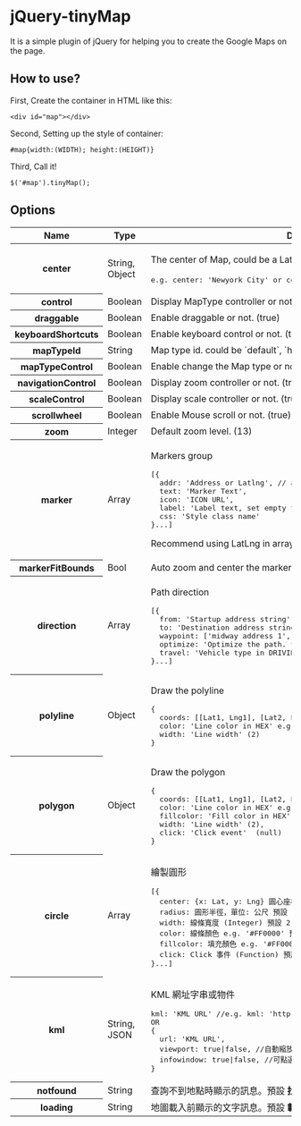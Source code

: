 jQuery-tinyMap
==============

It is a simple plugin of jQuery for helping you to create the Google Maps on the page.


How to use?
-----------

First, Create the container in HTML like this:

`<div id="map"></div>`

Second, Setting up the style of container:

`#map{width:(WIDTH); height:(HEIGHT)}`

Third, Call it!

`$('#map').tinyMap();`

Options
-------

<table class="help"><!--START: PARAMETERS-->
        <thead>
          <tr>
            <th scope="col" class="param">Name</th>
            <th scope="col" class="value">Type</th>
            <th scope="col" class="text">Description (default value)</th>
          </tr>
        </thead>
        <tbody>
          <tr>
            <th scope="row">center</th>
            <td class="value">String, Object</td>
            <td class="text">
              <p>The center of Map, could be a LatLng or address string.</p>
              <pre>e.g. center: 'Newyork City' or center: {x: '22.652807', y: '121.483474'}。</pre>
            </td>
          </tr>
          <tr>
            <th scope="row">control</th>
            <td class="value">Boolean</td>
            <td class="text">Display MapType controller or not.<span> (true)</span></td>
          </tr>
          <tr>
            <th scope="row">draggable</th>
            <td class="value">Boolean</td>
            <td class="text">Enable draggable or not. (true)</td>
          </tr>
          <tr>
            <th scope="row">keyboardShortcuts</th>
            <td class="value">Boolean</td>
            <td class="text">Enable keyboard control or not.<span> (true)</span></td>
          </tr>
          <tr>
            <th scope="row">mapTypeId</th>
            <td class="value">String</td>
            <td class="text">Map type id.<span> could be `default`, `hybrid`, `roadmap`, `satellite`. (`roadmap`)</span></td>
          </tr>
          <tr>
            <th scope="row">mapTypeControl</th>
            <td class="value">Boolean</td>
            <td class="text">Enable change the Map type or not. (true)</td>
          </tr>
          <tr>
            <th scope="row">navigationControl</th>
            <td class="value">Boolean</td>
            <td class="text">Display zoom controller or not. (true)</td>
          </tr>
          <tr>
            <th scope="row">scaleControl</th>
            <td class="value">Boolean</td>
            <td class="text">Display scale controller or not. (true)</td>
          </tr>
          <tr>
            <th scope="row">scrollwheel</th>
            <td class="value">Boolean</td>
            <td class="text">Enable Mouse scroll or not. (true)</td>
          </tr>
          <tr>
            <th scope="row">zoom</th>
            <td class="value">Integer</td>
            <td class="text">Default zoom level. (13)</td>
          </tr>
          <tr>
            <th scope="row">marker</th>
            <td class="value">Array</td>
            <td class="text">
              <p>Markers group</p>
              <pre>[{
  addr: 'Address or Latlng', // addr: 'Newyork City' or addr: ['22.652807', '121.483474']
  text: 'Marker Text',
  icon: 'ICON URL',
  label: 'Label text, set empty to hide',
  css: 'Style class name'
}...]</pre>
              <p>Recommend using LatLng in array format.</p>
            </td>
          </tr>
          <tr>
            <th scope="row">markerFitBounds</th>
            <td class="value">Bool</td>
            <td class="text">Auto zoom and center the markers. (false)</span></td>
          </tr>
          <tr>
            <th scope="row">direction</th>
            <td class="value">Array</td>
            <td class="text">
              <p>Path direction</p>
              <pre>[{
  from: 'Startup address string',
  to: 'Destination address string',
  waypoint: ['midway address 1', 'midway address 2'...],
  optimize: 'Optimize the path. true|false (false)
  travel: 'Vehicle type in DRIVING|WALKING|BICYCLING'
}...]</pre>
            </td>
          </tr>
          <tr>
            <th scope="row">polyline</th>
            <td class="value">Object</td>
            <td class="text">
              <p>Draw the polyline</p>
              <pre>{
  coords: [[Lat1, Lng1], [Lat2, Lng2]...] <span>Array</span>,
  color: 'Line color in HEX' e.g. '#FF0000' (#FF0000),
  width: 'Line width' (2)</span>
}</pre>
            </td>
          </tr>
          <tr>
          <th scope="row">polygon</th>
            <td class="value">Object</td>
            <td class="text">
              <p>Draw the polygon</p>
              <pre>{
  coords: [[Lat1, Lng1], [Lat2, Lng2]...] <span>Array</span>,
  color: 'Line color in HEX' e.g. '#FF0000' (#FF0000),
  fillcolor: 'Fill color in HEX' e.g. '#FF0000' (#CC0000),
  width: 'Line width' (2),
  click: 'Click event' <Function> (null)</span>
}</pre>
            </td>
          </tr>
          <tr>
            <th scope="row">circle</th>
            <td class="value">Array</td>
            <td class="text">
              <p>繪製圓形</p>
              <pre>[{
  center: {x: Lat, y: Lng} <span>圓心座標 JSON</span>,
  radius: 圓形半徑，單位: 公尺 <span>預設 100</span>,
  width: 線條寬度 (Integer) <span>預設 2</span>,
  color: 線條顏色 e.g. '#FF0000' <span>預設 '#FF0000'</span>,
  fillcolor: 填充顏色 e.g. '#FF0000' <span>預設 '#FF0000'</span>,
  click: Click 事件 (Function) <span>預設 null</span>
}...]</pre>
            </td>
          </tr>
          <tr>
            <th scope="row">kml</th>
            <td class="value">String, JSON</td>
            <td class="text">
              <p>KML 網址字串或物件</p>
              <pre>
kml: 'KML URL' //e.g. kml: 'http://yourdomain.com/gps.kml'
OR
{
  url: 'KML URL',
  viewport: true|false, //自動縮放置中地圖以觀看軌跡，預設 true
  infowindow: true|false, //可點選軌跡以顯示該位置資訊，預設 false
}</pre>
            </td>
          </tr>
          <tr>
            <th scope="row">notfound</th>
            <td class="value">String</td>
            <td class="text">查詢不到地點時顯示的訊息。<span>預設 <strong>找不到查詢的地點</strong></span></td>
          </tr>
          <tr>
            <th scope="row">loading</th>
            <td class="value">String</td>
            <td class="text">地圖載入前顯示的文字訊息。<span>預設 <strong>載入中…</strong></span></td>
          </tr>
        </tbody>
      </table>
